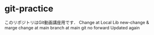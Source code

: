 # git-practice
このリポジトリはGit動画講座用です．
Change at Local Lib
new-change & marge change at main branch at main
git no forward Updated again